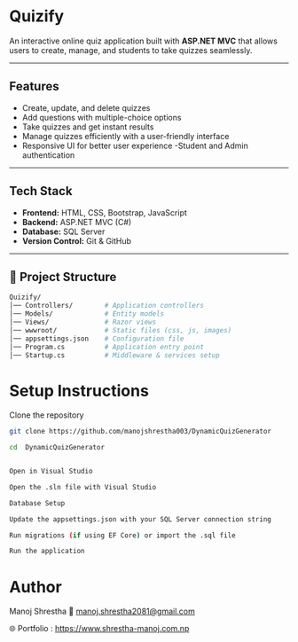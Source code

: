 # Quizify 
An interactive online quiz application built with **ASP.NET MVC** that allows users to create, manage, and students to  take quizzes seamlessly.  

---

##  Features
- Create, update, and delete quizzes  
- Add questions with multiple-choice options  
- Take quizzes and get instant results  
- Manage quizzes efficiently with a user-friendly interface  
- Responsive UI for better user experience 
-Student and Admin authentication 

---

##  Tech Stack
- **Frontend:** HTML, CSS, Bootstrap, JavaScript  
- **Backend:** ASP.NET MVC (C#)  
- **Database:** SQL Server  
- **Version Control:** Git & GitHub

---

## 📂 Project Structure
```bash
Quizify/
│── Controllers/        # Application controllers
│── Models/             # Entity models
│── Views/              # Razor views
│── wwwroot/            # Static files (css, js, images)
│── appsettings.json    # Configuration file
│── Program.cs          # Application entry point
│── Startup.cs          # Middleware & services setup

```
# Setup Instructions

Clone the repository

```bash
git clone https://github.com/manojshrestha003/DynamicQuizGenerator

cd  DynamicQuizGenerator
```

```bash

Open in Visual Studio

Open the .sln file with Visual Studio

Database Setup

Update the appsettings.json with your SQL Server connection string

Run migrations (if using EF Core) or import the .sql file

Run the application

```


#  Author

Manoj Shrestha
📧 manoj.shrestha2081@gmail.com

🌐 Portfolio : https://www.shrestha-manoj.com.np
